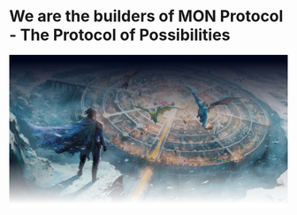 # We are the builders of MON Protocol - The Protocol of Possibilities
![MON Studios](./monprotocol.webp)

